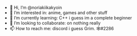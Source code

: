 - 👋 Hi, I’m @noriakiikakyoin
- 👀 I’m interested in: anime, games and other stuff
- 🌱 I’m currently learning: C++ i guess im a complete beginner
- 💞️ I’m looking to collaborate: on nothing really
- 📫 How to reach me: discord i guess Grim. 🕸#2286

<!---
noriakiikakyoin/noriakiikakyoin is a ✨ special ✨ repository because its `README.md` (this file) appears on your GitHub profile.
You can click the Preview link to take a look at your changes.
--->
